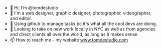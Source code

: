 - 👋 Hi, I’m @tomdestudio
- 👀 I'm a web designer, graphic designer, photographer, videographer, and editor.
- 🌱 Using github to manage tasks bc it's what all the cool devs are doing.
- 💞️ Looking to take on new work locally in NYC as well as from agencies and direct clients all over the world, as long as it makes sense.
- 📫 How to reach me - my website www.tomdestudio.com

<!---
tomdestudio/tomdestudio is a ✨ special ✨ repository because its `README.md` (this file) appears on your GitHub profile.
You can click the Preview link to take a look at your changes.
--->

